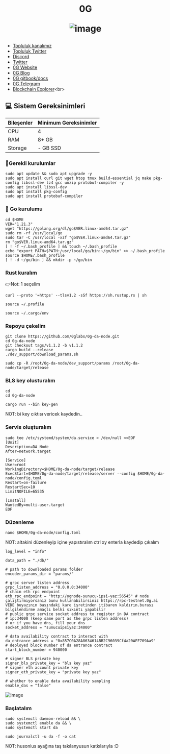 <h1 align="center"> 0G

![image](https://github.com/molla202/0G/assets/91562185/6eca238f-cd35-411b-9c5a-857fbd80dd33)


</h1>


 * [Topluluk kanalımız](https://t.me/corenodechat)<br>
 * [Topluluk Twitter](https://twitter.com/corenodeHQ)<br>
 * [Discord](https://discord.com/invite/0glabs)<br>
 * [Twitter](https://twitter.com/0G_labs)<br>
 * [0G Website](https://0g.ai/)<br>
 * [0G Blog](https://blog.0g.ai/)<br>
 * [0G gitbook/docs](https://zerogravity.gitbook.io/0g-doc/)<br>
 * [0G Telegram](https://t.me/web3_0glabs)<br>
 * [Blockchain Explorer](https://explorer.corenodehq.com/0G%20Testnet.)<br>


## 💻 Sistem Gereksinimleri
| Bileşenler | Minimum Gereksinimler | 
| ------------ | ------------ |
| CPU |	4|
| RAM	| 8+ GB |
| Storage	| - GB SSD |

### 🚧Gerekli kurulumlar
```
sudo apt update && sudo apt upgrade -y
sudo apt install curl git wget htop tmux build-essential jq make pkg-config libssl-dev lz4 gcc unzip protobuf-compiler -y
sudo apt install libssl-dev
sudo apt install pkg-config
sudo apt install protobuf-compiler
```

### 🚧 Go kurulumu
```
cd $HOME
VER="1.21.3"
wget "https://golang.org/dl/go$VER.linux-amd64.tar.gz"
sudo rm -rf /usr/local/go
sudo tar -C /usr/local -xzf "go$VER.linux-amd64.tar.gz"
rm "go$VER.linux-amd64.tar.gz"
[ ! -f ~/.bash_profile ] && touch ~/.bash_profile
echo "export PATH=$PATH:/usr/local/go/bin:~/go/bin" >> ~/.bash_profile
source $HOME/.bash_profile
[ ! -d ~/go/bin ] && mkdir -p ~/go/bin
```
### Rust kuralım
👉Not: 1 seçelim
```
curl --proto '=https' --tlsv1.2 -sSf https://sh.rustup.rs | sh
```
```
source ~/.profile
```
```
source ~/.cargo/env
```
### Repoyu çekelim
```
git clone https://github.com/0glabs/0g-da-node.git
cd 0g-da-node
git checkout tags/v1.1.2 -b v1.1.2
cargo build --release
./dev_support/download_params.sh
```
```
sudo cp -R /root/0g-da-node/dev_support/params /root/0g-da-node/target/release
```
### BLS key olusturalım
```
cd
cd 0g-da-node
```
```
cargo run --bin key-gen
```
NOT: bi key cıktısı vericek kaydedin..
### Servis oluşturalım
```
sudo tee /etc/systemd/system/da.service > /dev/null <<EOF
[Unit]
Description=DA Node
After=network.target

[Service]
User=root
WorkingDirectory=$HOME/0g-da-node/target/release
ExecStart=$HOME/0g-da-node/target/release/server --config $HOME/0g-da-node/config.toml
Restart=on-failure
RestartSec=10
LimitNOFILE=65535

[Install]
WantedBy=multi-user.target
EOF
```
### Düzenleme
```
nano $HOME/0g-da-node/config.toml
```
NOT: altakini düzenleyip içine yapıstıralım ctrl xy enterla kaydedip çıkalım
```
log_level = "info"

data_path = "./db/"

# path to downloaded params folder
encoder_params_dir = "params/" 

# grpc server listen address
grpc_listen_address = "0.0.0.0:34000"
# chain eth rpc endpoint
eth_rpc_endpoint = "http://ognode-sunucu-ipsi-yaz:56545" # node çalıştırmıyorsanız bunu kullanabilirsiniz https://rpc-testnet.0g.ai VEDE buyazının basındaki kare işretinden itibaren kaldırın.burası bilgilendirme amaçlı belki sıkıntı yapabilir
# public grpc service socket address to register in DA contract
# ip:34000 (keep same port as the grpc listen address)
# or if you have dns, fill your dns
socket_address = "sunucuipsiyaz:34000"

# data availability contract to interact with
da_entrance_address = "0x857C0A28A8634614BB2C96039Cf4a20AFF709Aa9"
# deployed block number of da entrance contract
start_block_number = 940000

# signer BLS private key
signer_bls_private_key = "bls key yaz"
# signer eth account private key
signer_eth_private_key = "private key yaz"

# whether to enable data availability sampling
enable_das = "false"
```

![image](https://github.com/user-attachments/assets/2ab7c0f5-9463-4ea5-ab28-c231011853da)

### Başlatalım
```
sudo systemctl daemon-reload && \
sudo systemctl enable da && \
sudo systemctl start da
```
```
sudo journalctl -u da -f -o cat
```
NOT: husonius ayağına taş takılanyusun katkılarıyla :D
